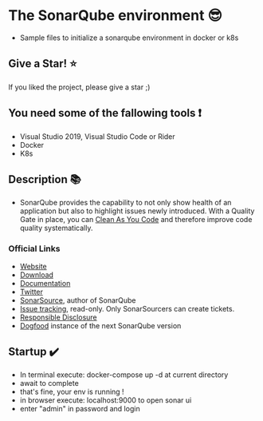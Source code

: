 # The SonarQube environment :sunglasses:
- Sample files to initialize a sonarqube environment in docker or k8s

## Give a Star! :star:
If you liked the project, please give a star ;)

## You need some of the fallowing tools :exclamation:

- Visual Studio 2019, Visual Studio Code or Rider
- Docker
- K8s

## Description :books:
- SonarQube provides the capability to not only show health of an application but also to highlight issues newly introduced. With a Quality Gate in place, you can [Clean As You Code](https://blog.sonarsource.com/clean-as-you-code) and therefore improve code quality systematically.

###  Official Links

- [Website](https://www.sonarqube.org)
- [Download](https://www.sonarqube.org/downloads/)
- [Documentation](https://docs.sonarqube.org)
- [Twitter](https://twitter.com/SonarQube)
- [SonarSource](https://www.sonarsource.com), author of SonarQube
- [Issue tracking](https://jira.sonarsource.com/browse/SONAR/), read-only. Only SonarSourcers can create tickets.
- [Responsible Disclosure](https://community.sonarsource.com/t/responsible-vulnerability-disclosure/9317)
- [Dogfood](https://next.sonarqube.com/sonarqube) instance of the next SonarQube version

## Startup :heavy_check_mark:

- In terminal execute: docker-compose up -d at current directory
- await to complete
- that's fine, your env is running !
- in browser execute: localhost:9000 to open sonar ui
- enter "admin" in password and login
